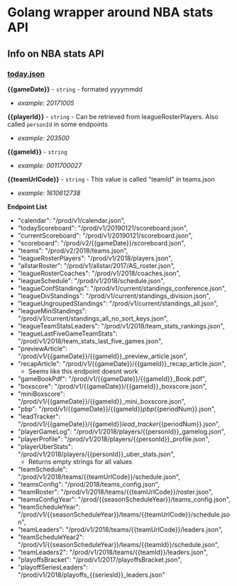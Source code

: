 # Golang wrapper around NBA stats API

## Info on NBA stats API

### [today.json](http://data.nba.net/10s/prod/v1/today.json)

**{{gameDate}}** - `string` - formated yyyymmdd
*   *example: 20171005* 

**{{playerId}}** - `string` - Can be retrieved from leagueRosterPlayers. Also called `personId` in some endpoints
*   *example: 203500* 

**{{gameId}}** - `string`
*   *example: 0011700027* 

**{{teamUrlCode}}** - `string` - This value is called "teamId" in teams.json
*   *example: 1610612738* 

**Endpoint List**
- "calendar": "/prod/v1/calendar.json",
- "todayScoreboard": "/prod/v1/20190121/scoreboard.json",
- "currentScoreboard": "/prod/v1/20190121/scoreboard.json",
- "scoreboard": "/prod/v2/{{gameDate}}/scoreboard.json",
- "teams": "/prod/v2/2018/teams.json",
- "leagueRosterPlayers": "/prod/v1/2018/players.json",
- "allstarRoster": "/prod/v1/allstar/2017/AS_roster.json",
- "leagueRosterCoaches": "/prod/v1/2018/coaches.json",
- "leagueSchedule": "/prod/v1/2018/schedule.json",
- "leagueConfStandings": "/prod/v1/current/standings_conference.json",
- "leagueDivStandings": "/prod/v1/current/standings_division.json",
- "leagueUngroupedStandings": "/prod/v1/current/standings_all.json",
- "leagueMiniStandings": "/prod/v1/current/standings_all_no_sort_keys.json",
- "leagueTeamStatsLeaders": "/prod/v1/2018/team_stats_rankings.json",
- "leagueLastFiveGameTeamStats": "/prod/v1/2018/team_stats_last_five_games.json",
- "previewArticle": "/prod/v1/{{gameDate}}/{{gameId}}_preview_article.json",
- "recapArticle": "/prod/v1/{{gameDate}}/{{gameId}}_recap_article.json",
     * Seems like this endpoint doesnt work
- "gameBookPdf": "/prod/v1/{{gameDate}}/{{gameId}}_Book.pdf",
- "boxscore": "/prod/v1/{{gameDate}}/{{gameId}}_boxscore.json",
- "miniBoxscore": "/prod/v1/{{gameDate}}/{{gameId}}_mini_boxscore.json",
- "pbp": "/prod/v1/{{gameDate}}/{{gameId}}_pbp_{{periodNum}}.json",
- "leadTracker": "/prod/v1/{{gameDate}}/{{gameId}}_lead_tracker_{{periodNum}}.json",
- "playerGameLog": "/prod/v1/2018/players/{{personId}}_gamelog.json",
- "playerProfile": "/prod/v1/2018/players/{{personId}}_profile.json",
- "playerUberStats": "/prod/v1/2018/players/{{personId}}_uber_stats.json",
     * Returns empty strings for all values
- "teamSchedule": "/prod/v1/2018/teams/{{teamUrlCode}}/schedule.json",
- "teamsConfig": "/prod/2018/teams_config.json",
- "teamRoster": "/prod/v1/2018/teams/{{teamUrlCode}}/roster.json",
- "teamsConfigYear": "/prod/{{seasonScheduleYear}}/teams_config.json",
- "teamScheduleYear": "/prod/v1/{{seasonScheduleYear}}/teams/{{teamUrlCode}}/schedule.json",
- "teamLeaders": "/prod/v1/2018/teams/{{teamUrlCode}}/leaders.json",
- "teamScheduleYear2": "/prod/v1/{{seasonScheduleYear}}/teams/{{teamId}}/schedule.json",
- "teamLeaders2": "/prod/v1/2018/teams/{{teamId}}/leaders.json",
- "playoffsBracket": "/prod/v1/2017/playoffsBracket.json",
- "playoffSeriesLeaders": "/prod/v1/2018/playoffs_{{seriesId}}_leaders.json"